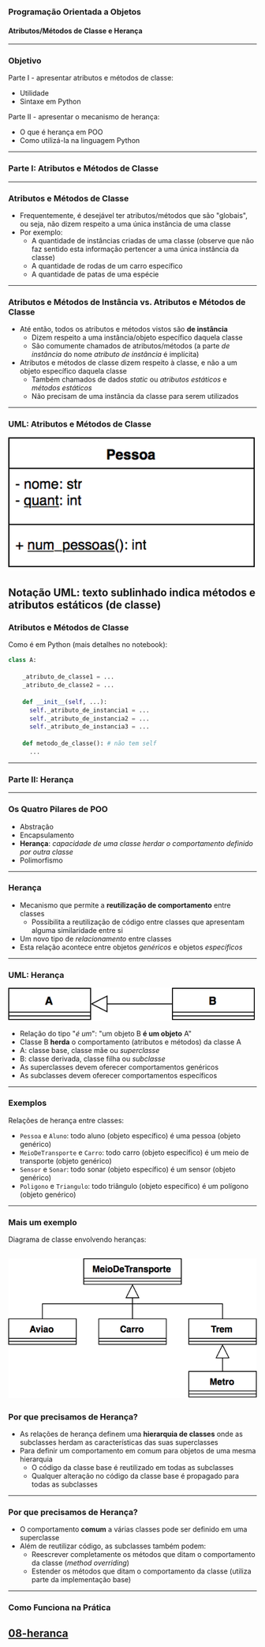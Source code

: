 ### Programação Orientada a Objetos
#### Atributos/Métodos de Classe e Herança
---

### Objetivo

Parte I - apresentar atributos e métodos de classe:

- Utilidade
- Sintaxe em Python

Parte II - apresentar o mecanismo de herança:

- O que é herança em POO
- Como utilizá-la na linguagem Python
---

### Parte I: Atributos e Métodos de Classe
---

### Atributos e Métodos de Classe

- Frequentemente, é desejável ter atributos/métodos que são "globais",
  ou seja, não dizem respeito a uma única instância de uma classe
- Por exemplo:
  - A quantidade de instâncias criadas de uma classe (observe que não faz
    sentido esta informação pertencer a uma única instância da classe)
  - A quantidade de rodas de um carro específico
  - A quantidade de patas de uma espécie
---

### Atributos e Métodos de Instância vs. Atributos e Métodos de Classe

- Até então, todos os atributos e métodos vistos são **de instância**
  - Dizem respeito a uma instância/objeto específico daquela classe
  - São comumente chamados de atributos/métodos (a parte *de instância* do nome
    *atributo de instância* é implícita)
- Atributos e métodos de classe dizem respeito à classe, e não
  a um objeto específico daquela classe
  - Também chamados de dados *static* ou *atributos estáticos* e *métodos estáticos*
  - Não precisam de uma instância da classe para serem utilizados
---

### UML: Atributos e Métodos de Classe

<img src="./img/classe_pessoa_static.png" width=500 />

Notação UML: texto sublinhado indica métodos e atributos estáticos (de classe)
---

### Atributos e Métodos de Classe

Como é em Python (mais detalhes no notebook):

```python
class A:

    _atributo_de_classe1 = ...
    _atributo_de_classe2 = ...
    
    def __init__(self, ...):
      self._atributo_de_instancia1 = ...
      self._atributo_de_instancia2 = ...
      self._atributo_de_instancia3 = ...

    def metodo_de_classe(): # não tem self
      ...

```
---

### Parte II: Herança
---

### Os Quatro Pilares de POO

- Abstração
- Encapsulamento
- **Herança**: _capacidade de uma classe herdar o comportamento definido por
  outra classe_
- Polimorfismo
--- 

### Herança

- Mecanismo que permite a __reutilização de comportamento__ entre classes
  - Possibilita a reutilização de código entre classes que apresentam alguma
    similaridade entre si
- Um novo tipo de _relacionamento_ entre classes
- Esta relação acontece entre objetos _genéricos_ e objetos _específicos_ 
---

### UML: Herança

<img src="./img/heranca.png" width=500 />

- Relação do tipo "_é um_": "um objeto B __é um objeto__ A"
- Classe B __herda__ o comportamento (atributos e métodos) da classe A
- A: classe base, classe mãe ou _superclasse_
- B: classe derivada, classe filha ou _subclasse_
- As superclasses devem oferecer comportamentos genéricos
- As subclasses devem oferecer comportamentos específicos
---

### Exemplos

Relações de herança entre classes:

- ```Pessoa``` e ```Aluno```: todo aluno (objeto específico) é uma pessoa
  (objeto genérico)
- ```MeioDeTransporte``` e ```Carro```: todo carro (objeto específico) é um meio de transporte
  (objeto genérico)
- ```Sensor``` e ```Sonar```: todo sonar (objeto específico) é um sensor
  (objeto genérico)
- ```Poligono``` e ```Triangulo```: todo triângulo (objeto específico) é um polígono
  (objeto genérico)
---

### Mais um exemplo

Diagrama de classe envolvendo heranças:

![Transporte](./img/transportes.png)
---

### Por que precisamos de Herança?

- As relações de herança definem uma __hierarquia de classes__ onde as subclasses
herdam as características das suas superclasses
- Para definir um comportamento em comum para objetos de uma mesma hierarquia
  - O código da classe base é reutilizado em todas as subclasses
  - Qualquer alteração no código da classe base é propagado para todas as subclasses
---

### Por que precisamos de Herança?

- O comportamento __comum__ a várias classes pode ser definido em uma superclasse
- Além de reutilizar código, as subclasses também podem:
  - Reescrever completamente os métodos que ditam o comportamento da classe
    (*method overriding*)
  - Estender os métodos que ditam o comportamento da classe
    (utiliza parte da implementação base)
---

### Como Funciona na Prática
[08-heranca](08-Heranca.ipynb)
---